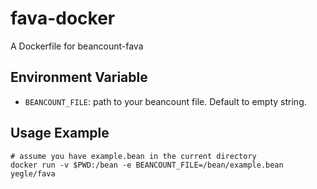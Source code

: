 # fava-docker
A Dockerfile for beancount-fava

## Environment Variable

- `BEANCOUNT_FILE`: path to your beancount file. Default to empty string.

## Usage Example

```
# assume you have example.bean in the current directory
docker run -v $PWD:/bean -e BEANCOUNT_FILE=/bean/example.bean yegle/fava
```
